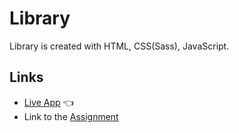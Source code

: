 # Library

Library is created with HTML, CSS(Sass), JavaScript.

<!-- ![Preview](img/) -->

## Links
- [Live App](https://alex-dishen.github.io/library/) :point_left:
- Link to the [Assignment](https://www.theodinproject.com/lessons/node-path-javascript-library)
<!-- - See my next [Project](https://github.com/alex-dishen/admin-dashboard) -->